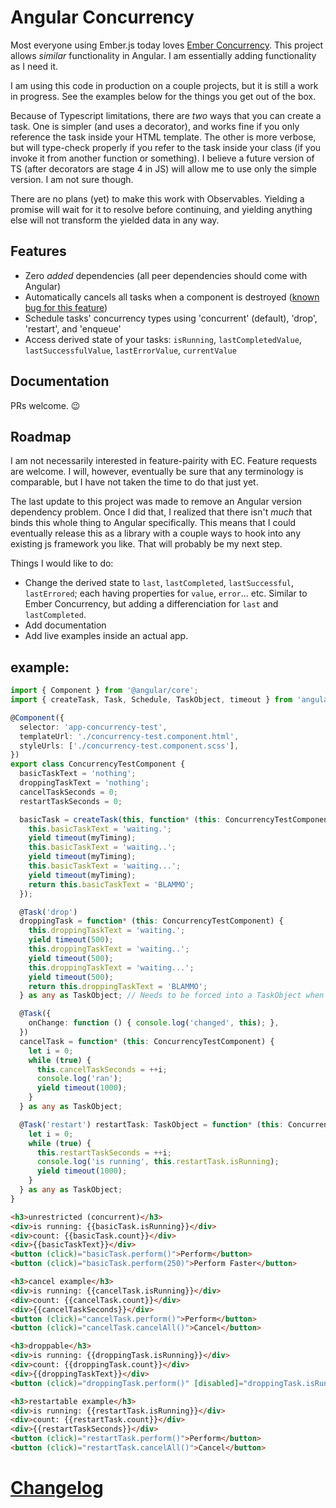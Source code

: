 # Angular Concurrency

Most everyone using Ember.js today loves [Ember Concurrency](http://ember-concurrency.com). This project allows *similar* functionality in Angular. I am essentially adding functionality as I need it.

I am using this code in production on a couple projects, but it is still a work in progress. See the examples below for the things you get out of the box.

Because of Typescript limitations, there are *two* ways that you can create a task. One is simpler (and uses a decorator), and works fine if you only reference the task inside your HTML template. The other is more verbose, but will type-check properly if you refer to the task inside your class (if you invoke it from another function or something). I believe a future version of TS (after decorators are stage 4 in JS) will allow me to use only the simple version. I am not sure though.

There are no plans (yet) to make this work with Observables. Yielding a promise will wait for it to resolve before continuing, and yielding anything else will not transform the yielded data in any way.

## Features

- Zero *added* dependencies (all peer dependencies should come with Angular)
- Automatically cancels all tasks when a component is destroyed ([known bug for this feature](https://github.com/happycollision/angular-concurrency/issues/1))
- Schedule tasks' concurrency types using 'concurrent' (default), 'drop', 'restart', and 'enqueue'
- Access derived state of your tasks: `isRunning`, `lastCompletedValue`, `lastSuccessfulValue`, `lastErrorValue`, `currentValue`

## Documentation

PRs welcome. :wink:

## Roadmap
I am not necessarily interested in feature-pairity with EC. Feature requests are welcome. I will, however, eventually be sure that any terminology is comparable, but I have not taken the time to do that just yet.

The last update to this project was made to remove an Angular version dependency problem. Once I did that, I realized that there isn't *much* that binds this whole thing to Angular specifically. This means that I could eventually release this as a library with a couple ways to hook into any existing js framework you like. That will probably be my next step.

Things I would like to do:
- Change the derived state to `last`, `lastCompleted`, `lastSuccessful`, `lastErrored`; each having properties for `value`, `error`... etc. Similar to Ember Concurrency, but adding a differenciation for `last` and `lastCompleted`.
- Add documentation
- Add live examples inside an actual app.

## example:

```ts
import { Component } from '@angular/core';
import { createTask, Task, Schedule, TaskObject, timeout } from 'angular-concurrency';

@Component({
  selector: 'app-concurrency-test',
  templateUrl: './concurrency-test.component.html',
  styleUrls: ['./concurrency-test.component.scss'],
})
export class ConcurrencyTestComponent {
  basicTaskText = 'nothing';
  droppingTaskText = 'nothing';
  cancelTaskSeconds = 0;
  restartTaskSeconds = 0;

  basicTask = createTask(this, function* (this: ConcurrencyTestComponent, myTiming: number = 500) {
    this.basicTaskText = 'waiting.';
    yield timeout(myTiming);
    this.basicTaskText = 'waiting..';
    yield timeout(myTiming);
    this.basicTaskText = 'waiting...';
    yield timeout(myTiming);
    return this.basicTaskText = 'BLAMMO';
  });

  @Task('drop')
  droppingTask = function* (this: ConcurrencyTestComponent) {
    this.droppingTaskText = 'waiting.';
    yield timeout(500);
    this.droppingTaskText = 'waiting..';
    yield timeout(500);
    this.droppingTaskText = 'waiting...';
    yield timeout(500);
    return this.droppingTaskText = 'BLAMMO';
  } as any as TaskObject; // Needs to be forced into a TaskObject when using the @Task decorator.

  @Task({
    onChange: function () { console.log('changed', this); },
  })
  cancelTask = function* (this: ConcurrencyTestComponent) {
    let i = 0;
    while (true) {
      this.cancelTaskSeconds = ++i;
      console.log('ran');
      yield timeout(1000);
    }
  } as any as TaskObject;

  @Task('restart') restartTask: TaskObject = function* (this: ConcurrencyTestComponent) {
    let i = 0;
    while (true) {
      this.restartTaskSeconds = ++i;
      console.log('is running', this.restartTask.isRunning);
      yield timeout(1000);
    }
  } as any as TaskObject;
}
```

```html
<h3>unrestricted (concurrent)</h3>
<div>is running: {{basicTask.isRunning}}</div>
<div>count: {{basicTask.count}}</div>
<div>{{basicTaskText}}</div>
<button (click)="basicTask.perform()">Perform</button>
<button (click)="basicTask.perform(250)">Perform Faster</button>

<h3>cancel example</h3>
<div>is running: {{cancelTask.isRunning}}</div>
<div>count: {{cancelTask.count}}</div>
<div>{{cancelTaskSeconds}}</div>
<button (click)="cancelTask.perform()">Perform</button>
<button (click)="cancelTask.cancelAll()">Cancel</button>

<h3>droppable</h3>
<div>is running: {{droppingTask.isRunning}}</div>
<div>count: {{droppingTask.count}}</div>
<div>{{droppingTaskText}}</div>
<button (click)="droppingTask.perform()" [disabled]="droppingTask.isRunning">Perform</button>

<h3>restartable example</h3>
<div>is running: {{restartTask.isRunning}}</div>
<div>count: {{restartTask.count}}</div>
<div>{{restartTaskSeconds}}</div>
<button (click)="restartTask.perform()">Perform</button>
<button (click)="restartTask.cancelAll()">Cancel</button>
```

# [Changelog](./CHANGELOG.md)
